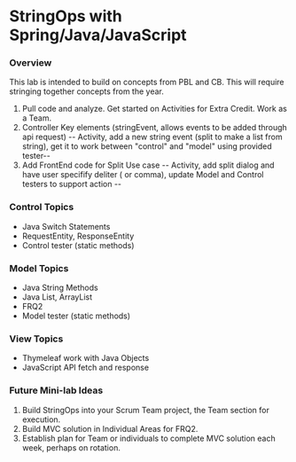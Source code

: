 # StringOps with Spring/Java/JavaScript

### Overview
This lab is intended to build on concepts from PBL and CB.  This will require stringing together concepts from the year.

1. Pull code and analyze.  Get started on Activities for Extra Credit.  Work as a Team.
2. Controller Key elements (stringEvent, allows events to be added through api request)
   -- Activity, add a new string event (split to make a list from string), get it to work between "control" and "model" using provided tester--
3. Add FrontEnd code for Split Use case
   -- Activity, add split dialog and have user specifify deliter (<space> or comma), update Model and Control testers to support action --


### Control Topics
* Java Switch Statements
* RequestEntity, ResponseEntity
* Control tester (static methods)
### Model Topics
* Java String Methods
* Java List, ArrayList
* FRQ2
* Model tester (static methods)
### View Topics
* Thymeleaf work with Java Objects
* JavaScript API fetch and response

### Future Mini-lab Ideas
1. Build StringOps into your Scrum Team project, the Team section for execution.
2. Build MVC solution in Individual Areas for FRQ2.
3. Establish plan for Team or individuals to complete MVC solution each week, perhaps on rotation.
